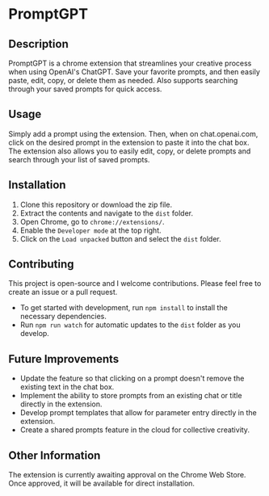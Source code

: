 # PromptGPT

## Description
PromptGPT is a chrome extension that streamlines your creative process when using OpenAI's ChatGPT. Save your favorite prompts, and then easily paste, edit, copy, or delete them as needed. Also supports searching through your saved prompts for quick access.

## Usage
Simply add a prompt using the extension. Then, when on chat.openai.com, click on the desired prompt in the extension to paste it into the chat box. The extension also allows you to easily edit, copy, or delete prompts and search through your list of saved prompts.

## Installation
1. Clone this repository or download the zip file.
2. Extract the contents and navigate to the `dist` folder.
3. Open Chrome, go to `chrome://extensions/`.
4. Enable the `Developer mode` at the top right.
5. Click on the `Load unpacked` button and select the `dist` folder.

## Contributing
This project is open-source and I welcome contributions. Please feel free to create an issue or a pull request.

- To get started with development, run `npm install` to install the necessary dependencies.
- Run `npm run watch` for automatic updates to the `dist` folder as you develop.

## Future Improvements
- Update the feature so that clicking on a prompt doesn't remove the existing text in the chat box.
- Implement the ability to store prompts from an existing chat or title directly in the extension.
- Develop prompt templates that allow for parameter entry directly in the extension.
- Create a shared prompts feature in the cloud for collective creativity.

## Other Information
The extension is currently awaiting approval on the Chrome Web Store. Once approved, it will be available for direct installation.
